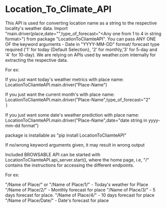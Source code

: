 # Location_To_Climate_API

This API is used for converting location name as a string to the respective locality's weather data. Import "main.driver(place,date="<date in string format>",type_of_forecast="<Any one from 1 to 4 in string format>") from package "LocationToCliamteAPI". You can pass ANY ONE OF the keyword arguments - Date in "YYYY-MM-DD" format/ forecast type required ('1' for today {Default Selection}, '2' for monthly,'3' for 5-day and '4' for 10-day). We are relying on APIs used by weather.com internally for extracting the respective data.

For ex:

If you just want today's weather metrics with place name: LocationToCliamteAPI.main.driver("Place-Name")

If you just want the current month's with place name: LocationToCliamteAPI.main.driver("Place-Name",type_of_forecast="2"<option for monthly data>)

If you just want some date's weather prediction with place name: LocationToCliamteAPI.main.driver("Place-Name",date="date string in yyyy-mm-dd format")

package is installable as "pip install LocationToCliamteAPI"

If no/wrong keyword arguments given, it may result in wrong output

Included BROWSABLE API can be started with LocationToCliamteAPI.api_server.start(), where the home page, i.e, "/" contains the instructions for accessing the different endpoints.

For ex:

"/Name of Place/" or "/Name of Place/1/" - Today's weather for Place
"/Name of Place/2/" - Monthly forecast for place
"/Name of Place/3/" - 5 days forecast for place.
"/Name of Place/4/" - 10 days forecast for place
"/Name of Place/Date/" - Date's forecast for place
